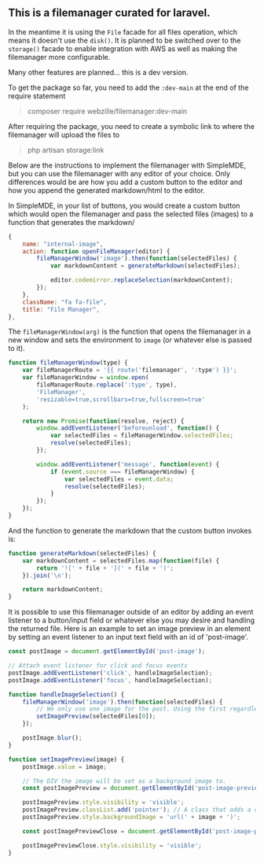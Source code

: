 ## This is a filemanager curated for laravel.

In the meantime it is using the `File` facade for all files operation, which means it doesn't use the `disk()`.
It is planned to be switched over to the `storage()` facade to enable integration with AWS as well as making the
filemanager more configurable.

Many other features are planned... this is a dev version.

To get the package so far, you need to add the `:dev-main` at the end of the require statement

> composer require webzille/filemanager:dev-main

After requiring the package, you need to create a symbolic link to where the filemanager will upload the files to

> php artisan storage:link

Below are the instructions to implement the filemanager with SimpleMDE, but you can use the filemanager with any
editor of your choice. Only differences would be are how you add a custom button to the editor and how you append
the generated markdown/html to the editor.

In SimpleMDE, in your list of buttons, you would create a custom button which would open the filemanager and pass
the selected files (images) to a function that generates the markdown/

```javascript
{
    name: "internal-image",
    action: function openFileManager(editor) {
        fileManagerWindow('image').then(function(selectedFiles) {
            var markdownContent = generateMarkdown(selectedFiles);

            editor.codemirror.replaceSelection(markdownContent);
        });
    },
    className: "fa fa-file",
    title: "File Manager",
},
```

The `fileManagerWindow(arg)` is the function that opens the filemanager in a new window and sets the environment
to `image` (or whatever else is passed to it).

```javascript
function fileManagerWindow(type) {
    var fileManagerRoute = '{{ route('filemanager', ':type') }}';
    var fileManagerWindow = window.open(
        fileManagerRoute.replace(':type', type),
        'FileManager',
        'resizable=true,scrollbars=true,fullscreen=true'
    );

    return new Promise(function(resolve, reject) {
        window.addEventListener('beforeunload', function() {
            var selectedFiles = fileManagerWindow.selectedFiles;
            resolve(selectedFiles);
        });

        window.addEventListener('message', function(event) {
            if (event.source === fileManagerWindow) {
                var selectedFiles = event.data;
                resolve(selectedFiles);
            }
        });
    });
}
```

And the function to generate the markdown that the custom button invokes is:

```javascript
function generateMarkdown(selectedFiles) {
    var markdownContent = selectedFiles.map(function(file) {
        return '![' + file + '](' + file + ')';
    }).join('\n');

    return markdownContent;
}
```

It is possible to use this filemanager outside of an editor by adding an event listener to a button/input field
or whatever else you may desire and handling the returned file. Here is an example to set an image preview in an
element by setting an event listener to an input text field with an id of 'post-image'.

```javascript
const postImage = document.getElementById('post-image');

// Attach event listener for click and focus events
postImage.addEventListener('click', handleImageSelection);
postImage.addEventListener('focus', handleImageSelection);

function handleImageSelection() {
    fileManagerWindow('image').then(function(selectedFiles) {
        // We only use one image for the post. Using the first regardless of how many images returned.
        setImagePreview(selectedFiles[0]);
    });

    postImage.blur();
}

function setImagePreview(image) {
    postImage.value = image;

    // The DIV the image will be set as a background image to.
    const postImagePreview = document.getElementById('post-image-preview');

    postImagePreview.style.visibility = 'visible';
    postImagePreview.classList.add('pointer'); // A class that adds a cursor: pointer; effect on hover
    postImagePreview.style.backgroundImage = 'url(' + image + ')';

    const postImagePreviewClose = document.getElementById('post-image-preview-close');

    postImagePreviewClose.style.visibility = 'visible';
}
```
